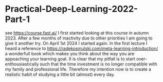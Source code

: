 # Practical-Deep-Learning-2022-Part-1
see https://course.fast.ai/
I first started looking at this course in autumn 2023. After a few months of inactivity due to other priorities I am going to give it another try. On April 1st 2024 I started again. In the first lecture I heard a reference to https://radekosmulski.com/meta-learning-introduction/ a wonderfull book which makes you think about the way you are appoaching your learning goal. It is clear that my pitfall is to start over-enthousiastically such that the time investment is no longer compatible with my family and professional life. Therefore my intention now is to create a realistic habit of studying a little bit (almost) every day.
